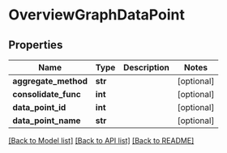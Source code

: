 # OverviewGraphDataPoint

## Properties
Name | Type | Description | Notes
------------ | ------------- | ------------- | -------------
**aggregate_method** | **str** |  | [optional] 
**consolidate_func** | **int** |  | [optional] 
**data_point_id** | **int** |  | [optional] 
**data_point_name** | **str** |  | [optional] 

[[Back to Model list]](../README.md#documentation-for-models) [[Back to API list]](../README.md#documentation-for-api-endpoints) [[Back to README]](../README.md)


